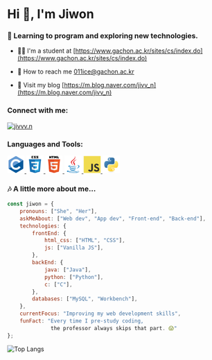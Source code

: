 <h1 align="left">Hi 👋, I'm Jiwon</h1>
<h3 align="left">🌟 Learning to program and exploring new technologies.</h3>

- 🧑‍🎓 I'm a student at [https://www.gachon.ac.kr/sites/cs/index.do](https://www.gachon.ac.kr/sites/cs/index.do)

- 📧 How to reach me [011ice@gachon.ac.kr](011ice@gachon.ac.kr)

- 🔗 Visit my blog [https://m.blog.naver.com/jivv_n](https://m.blog.naver.com/jivv_n)
  
<h3 align="left">Connect with me:</h3>
<p align="left">
<a href="https://instagram.com/jivvv.n" target="blank"><img align="center" src="https://raw.githubusercontent.com/rahuldkjain/github-profile-readme-generator/master/src/images/icons/Social/instagram.svg" alt="jivvv.n" height="30" width="40" /></a>
</p>

<h3 align="left">Languages and Tools:</h3>
<p align="left"> <a href="https://www.cprogramming.com/" target="_blank" rel="noreferrer"> <img src="https://raw.githubusercontent.com/devicons/devicon/master/icons/c/c-original.svg" alt="c" width="40" height="40"/> </a> <a href="https://www.w3schools.com/css/" target="_blank" rel="noreferrer"> <img src="https://raw.githubusercontent.com/devicons/devicon/master/icons/css3/css3-original-wordmark.svg" alt="css3" width="40" height="40"/> </a> <a href="https://www.w3.org/html/" target="_blank" rel="noreferrer"> <img src="https://raw.githubusercontent.com/devicons/devicon/master/icons/html5/html5-original-wordmark.svg" alt="html5" width="40" height="40"/> </a> <a href="https://www.java.com" target="_blank" rel="noreferrer"> <img src="https://raw.githubusercontent.com/devicons/devicon/master/icons/java/java-original.svg" alt="java" width="40" height="40"/> </a> <a href="https://developer.mozilla.org/en-US/docs/Web/JavaScript" target="_blank" rel="noreferrer"> <img src="https://raw.githubusercontent.com/devicons/devicon/master/icons/javascript/javascript-original.svg" alt="javascript" width="40" height="40"/> </a> <a href="https://www.python.org" target="_blank" rel="noreferrer"> <img src="https://raw.githubusercontent.com/devicons/devicon/master/icons/python/python-original.svg" alt="python" width="40" height="40"/> </a> </p>

### 🎶 A little more about me...  

```javascript
const jiwon = {
    pronouns: ["She", "Her"],
    askMeAbout: ["Web dev", "App dev", "Front-end", "Back-end"],
    technologies: {
        frontEnd: {
            html_css: ["HTML", "CSS"],
            js: ["Vanilla JS"],
        },
        backEnd: {
            java: ["Java"],
            python: ["Python"],
            c: ["C"],
        },
        databases: ["MySQL", "Workbench"],
    },
    currentFocus: "Improving my web development skills",
    funFact: "Every time I pre-study coding,
              the professor always skips that part. 😱"
};
```
![Top Langs](https://github-readme-stats.vercel.app/api/top-langs/?username=JW825&layout=compact)
